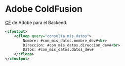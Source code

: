 # Adobe ColdFusion 

[CF](https://www.adobe.com/products/coldfusion-family.html) de Adobe para el Backend.

```XML
<cfoutput>
    <cfloop query="consulta_mis_datos">
        Nombre: #con_mis_datos.nombre_dev#<br>
        Direccion: #con_mis_datos.direccion_dev#<br>
        Datos: #con_mis_datos.datos_dev#
    </cfloop>
</cfoutput>
```
